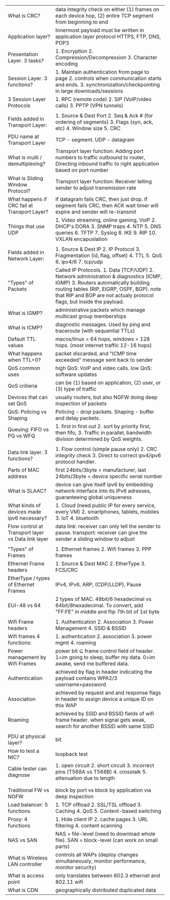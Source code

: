 |                                                    |                                                                                                                                                                                                                                                     |
| -------------------------------------------------- | --------------------------------------------------------------------------------------------------------------------------------------------------------------------------------------------------------------------------------------------------- |
| What is CRC?                                       | data integrity check on either (1) frames on each device hop, (2) entire TCP segment from beginning to end                                                                                                                                          |
| Application layer?                                 | Innermost payload must be written in application layer protocol HTTPS, FTP, DNS, POP3                                                                                                                                                               |
| Presentation Layer. 3 tasks?                       | 1. Encryption 2. Compression/Decompression 3. Character encoding                                                                                                                                                                                    |
| Session Layer. 3 functions?                        | 1. Maintain authentication from page to page 2. controls when communication starts and ends. 3. synchronization/checkpointing in large downloads/sessions                                                                                           |
| 3 Session Layer Protocols                          | 1. RPC (remote code) 2. SIP (VoIP/video calls) 3. PPTP (VPN tunnels)                                                                                                                                                                                |
|                                                    |                                                                                                                                                                                                                                                     |
| Fields added in Transport Layer:                   | 1. Source & Dest Port 2. Seq & Ack # (for ordering of segments) 3. Flags (syn, ack, etc) 4. Window size 5. CRC                                                                                                                                      |
| PDU name at Transport Layer                        | TCP - segment. UDP - datagram                                                                                                                                                                                                                       |
| What is multi / demultiplexing?                    | Transport layer function: Adding port numbers to traffic outbound to router, Directing inbound traffic to right application based on port number                                                                                                    |
| What is Sliding Window Protocol?                   | Transport layer function: Receiver telling sender to adjust transmission rate                                                                                                                                                                       |
| What happens if CRC fail at Transport Layer?       | If datagram fails CRC, then just drop. If segment fails CRC, then ACK wait timer will expire and sender will re-transmit                                                                                                                            |
| Things that use UDP                                | 1. Video streaming, online gaming, VoIP 2. DHCP's DORA 3. SNMP traps 4. NTP 5. DNS queries 6. TFTP 7. Syslog 8. IKE 9. RIP 10. VXLAN encapuslation                                                                                                  |
|                                                    |                                                                                                                                                                                                                                                     |
| Fields added in Network Layer:                     | 1. Source & Dest IP 2. IP Protocol 3. Fragmentation (id, flag, offset) 4. TTL 5. QoS 6. ipv4/6 7. tcp/udp                                                                                                                                           |
| "Types" of Packets                                 | Called IP Protocols. 1. Data (TCP/UDP) 2. Network administration & diagnostics (ICMP, IGMP) 3. Routers automatically building routing tables (RIP, EIGRP, OSPF, BGP). note that RIP and BGP are not actualy protocol flags, but inside the payload. |
| What is IGMP?                                      | administrative packets which manage multicast group memberships                                                                                                                                                                                     |
| What is ICMP?                                      | diagnostic messages. Used by ping and traceroute (with sequential TTLs)                                                                                                                                                                             |
| Default TTL values                                 | macos/linux = 64 hops, windows = 128 hops. (most internet traffic 12-16 hops)                                                                                                                                                                       |
| What happens when TTL=0?                           | packet discarded, and "ICMP time exceeded" message sent back to sender                                                                                                                                                                              |
| QoS common uses                                    | high QoS: VoIP and video calls. low QoS: software updates                                                                                                                                                                                           |
| QoS critieria                                      | can be (1) based on application, (2) user, or (3) type of traffic                                                                                                                                                                                   |
| Devices that can set QoS                           | usually routers, but also NGFW doing deep inspection of packets                                                                                                                                                                                     |
| QoS: Policing vs Shaping                           | Policing - drop packets. Shaping - buffer and delay packets.                                                                                                                                                                                        |
| Queuing: FIFO vs PQ vs WFQ                         | 1. first in first out 2. sort by priority first, then fifo, 3. Traffic in parallel, bandwidth division determined by QoS weights.                                                                                                                   |
|                                                    |                                                                                                                                                                                                                                                     |
| Data link layer. 3 functions?                      | 1. Flow control (simple pause only) 2. CRC integrity check 3. Direct to correct ipv4/ipv6 protocol handler.                                                                                                                                         |
| Parts of MAC address                               | first 24bits/3byte = manufacturer, last 24bits/3byte = device specific serial number                                                                                                                                                                |
| What is SLAAC?                                     | device can give itself ipv6 by embedding network interface into its IPv6 adresses, guaranteeing global uniqueness                                                                                                                                   |
| What kinds of devices made ipv6 necessary?         | 1. Cloud (need public IP for every service, every VM) 2. smartphones, tablets, mobiles 3. IoT 4. bluetooth                                                                                                                                          |
| Flow control at Transport layer vs Data link layer | data link: receiver can only tell the sender to pause. transport: receiver can give the sender a sliding window to adjust                                                                                                                           |
|                                                    |                                                                                                                                                                                                                                                     |
| "Types" of Frames                                  | 1. Ethernet frames 2. Wifi frames 3. PPP frames                                                                                                                                                                                                     |
| Ethernet Frame headers                             | 1. Source & Dest MAC 2. EtherType 3. FCS/CRC                                                                                                                                                                                                        |
| EtherType / types of Ethernet Frames               | IPv4, IPv6, ARP, (CDP/LLDP), Pause                                                                                                                                                                                                                  |
| EUI-48 vs 64                                       | 2 types of MAC. 48bit/6 hexadecimal vs 64bit/8hexadecimal. To convert, add "FF:FE" in middle and flip 7th bit of 1st byte                                                                                                                           |
|                                                    |                                                                                                                                                                                                                                                     |
| Wifi Frame headers                                 | 1. Authentication 2. Association 3. Power Management 4. SSID & BSSID                                                                                                                                                                                |
| Wifi frames 4 functions:                           | 1. authentication 2. association 3. power mgmt 4. roaming                                                                                                                                                                                           |
| Power management by Wifi Frames                    | power bit ⊆ frame control field of header. 1=im going to sleep, buffer my data. 0=im awake, send me buffered data.                                                                                                                                  |
| Authentication                                     | achieved by flag in header indicating the payload contains WPA2/3 username+password                                                                                                                                                                 |
| Association                                        | achieved by request and and response flags in header to assign device a unique ID on this WAP                                                                                                                                                       |
| Roaming                                            | achieved by SSID and BSSID fields of wifi frame header. when signal gets weak, search for another BSSID with same SSID                                                                                                                              |
|                                                    |                                                                                                                                                                                                                                                     |
| PDU at physical layer?                             | bit                                                                                                                                                                                                                                                 |
| How to test a NIC?                                 | loopback test                                                                                                                                                                                                                                       |
| Cable tester can diagnose                          | 1. open circuit 2. short circuit 3. incorrect pins (T568A vs T568B) 4. crosstalk 5. attenuation due to length                                                                                                                                       |
|                                                    |                                                                                                                                                                                                                                                     |
|                                                    |                                                                                                                                                                                                                                                     |
| Traditional FW vs NGFW                             | block by port vs block by application via deep inspection                                                                                                                                                                                           |
| Load balancer: 5 functions                         | 1. TCP offload 2. SSL/TSL offload 3. Caching 4. QoS 5. Content-based switching                                                                                                                                                                      |
| Proxy: 4 functions                                 | 1. Hide client IP 2. cache pages 3. URL filtering 4. content scanning                                                                                                                                                                               |
| NAS vs SAN                                         | NAS = file-level (need to download whole file). SAN = block-level (can work on small parts)                                                                                                                                                         |
| What is Wireless LAN controller                    | controls all WAPs (deploy changes simultaneously, monitor performance, monitor security)                                                                                                                                                            |
| What is access point                               | only translates between 802.3 ethernet and 802.11 wifi                                                                                                                                                                                              |
| What is CDN                                        | geographically distributed duplicated data                                                                                                                                                                                                          |